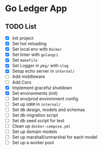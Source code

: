 # Go Ledger App

## TODO List
- [x] Init project
- [x] Set hot reloading
- [x] Set local env with `Docker`
- [x] Set linter with `golangci`
- [x] Set `makefile`
- [x] Set Logger in `pkg/` with `slog`
- [x] Setup echo server in `internal/`
- [ ] Add middleware
- [ ] Add Cors
- [x] Implement graceful shutdown
- [x] Set environments (init)
- [ ] Set env/prod environment config
- [ ] Set up `GORM` in `internal/`
- [ ] Set db design, models and schemas
- [ ] Set db migration script
- [ ] Set db seed script for test
- [ ] Clean up `docker-compose.yml`
- [ ] Set up domain models
- [ ] Set up marshall/unmarshal for each model
- [ ] Set up a worker pool